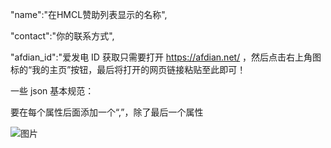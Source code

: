 "name":"在HMCL赞助列表显示的名称",

"contact":"你的联系方式",

"afdian_id":"爱发电 ID 获取只需要打开 https://afdian.net/ ，然后点击右上角图标的“我的主页”按钮，最后将打开的网页链接粘贴至此即可！

一些 json 基本规范：

要在每个属性后面添加一个“,”，除了最后一个属性

![图片](https://user-images.githubusercontent.com/64117916/161440343-21058937-ca81-4d58-8024-6861cf42757b.png)
